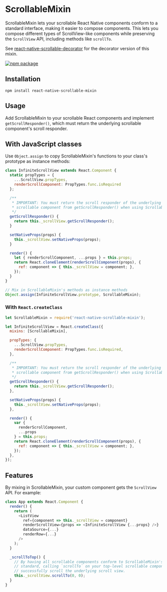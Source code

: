 # ScrollableMixin

ScrollableMixin lets your scrollable React Native components conform to a standard interface, making it easier to compose components. This lets you compose different types of ScrollView-like components while preserving the `ScrollView` API, including methods like `scrollTo`.

See [react-native-scrollable-decorator](https://github.com/exponentjs/react-native-scrollable-decorator) for the decorator version of this mixin.

[![npm package](https://nodei.co/npm/react-native-scrollable-mixin.png?downloads=true&downloadRank=true&stars=true)](https://nodei.co/npm/react-native-scrollable-mixin/)

## Installation
```
npm install react-native-scrollable-mixin
```

## Usage

Add ScrollableMixin to your scrollable React components and implement `getScrollResponder()`, which must return the underlying scrollable component's scroll responder.

## With JavaScript classes

Use `Object.assign` to copy ScrollableMixin's functions to your class's prototype as instance methods:

```js
class InfiniteScrollView extends React.Component {
  static propTypes = {
    ...ScrollView.propTypes,
    renderScrollComponent: PropTypes.func.isRequired
  };

  /**
   * IMPORTANT: You must return the scroll responder of the underlying
   * scrollable component from getScrollResponder() when using ScrollableMixin.
   */
  getScrollResponder() {
    return this._scrollView.getScrollResponder();
  }

  setNativeProps(props) {
    this._scrollView.setNativeProps(props);
  }

  render() {
    let { renderScrollComponent, ...props } = this.props;
    return React.cloneElement(renderScrollComponent(props), {
      ref: component => { this._scrollView = component; },
    });
  }
}

// Mix in ScrollableMixin's methods as instance methods
Object.assign(InfiniteScrollView.prototype, ScrollableMixin);
```

### With `React.createClass`

```js
let ScrollableMixin = require('react-native-scrollable-mixin');

let InfiniteScrollView = React.createClass({
  mixins: [ScrollableMixin],

  propTypes: {
    ...ScrollView.propTypes,
    renderScrollComponent: PropTypes.func.isRequired,
  },

  /**
   * IMPORTANT: You must return the scroll responder of the underlying
   * scrollable component from getScrollResponder() when using ScrollableMixin.
   */
  getScrollResponder() {
    return this._scrollView.getScrollResponder();
  },

  setNativeProps(props) {
    this._scrollView.setNativeProps(props);
  },

  render() {
    var {
      renderScrollComponent,
      ...props
    } = this.props;
    return React.cloneElement(renderScrollComponent(props), {
      ref: component => { this._scrollView = component; },
    });
  },
});
```

## Features

By mixing in ScrollableMixin, your custom component gets the `ScrollView` API. For example:

```js
class App extends React.Component {
  render() {
    return (
      <ListView
        ref={component => this._scrollView = component}
        renderScrollView={props => <InfiniteScrollView {...props} />}
        dataSource={...}
        renderRow={...}
      />
    );
  }

  _scrollToTop() {
    // By having all scrollable components conform to ScrollableMixin's
    // standard, calling `scrollTo` on your top-level scrollable component will
    // successfully scroll the underlying scroll view.
    this._scrollView.scrollTo(0, 0);
  }
}
```
